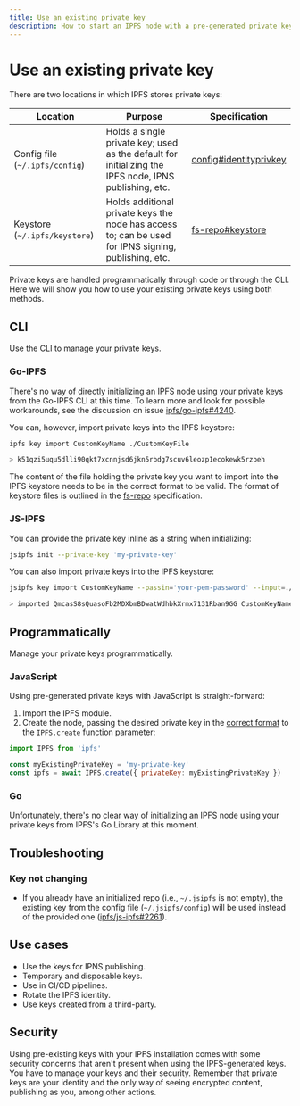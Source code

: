 ```yaml
---
title: Use an existing private key
description: How to start an IPFS node with a pre-generated private key.
---
```


# Use an existing private key

There are two locations in which IPFS stores private keys:

| Location                       | Purpose                                                                                               | Specification                                                                                        |
| ------------------------------ | ----------------------------------------------------------------------------------------------------- | ---------------------------------------------------------------------------------------------------- |
| Config file (`~/.ipfs/config`) | Holds a single private key; used as the default for initializing the IPFS node, IPNS publishing, etc. | [config#identityprivkey](https://github.com/ipfs/go-ipfs/blob/master/docs/config.md#identityprivkey) |
| Keystore (`~/.ipfs/keystore`)  | Holds additional private keys the node has access to; can be used for IPNS signing, publishing, etc.  | [fs-repo#keystore](https://github.com/ipfs/specs/blob/master/REPO_FS.md#keystore)                    |

Private keys are handled programmatically through code or through the CLI. Here we will show you how to use your existing private keys using both methods.

## CLI

Use the CLI to manage your private keys.

### Go-IPFS

There's no way of directly initializing an IPFS node using your private keys from the Go-IPFS CLI at this time. To learn more and look for possible workarounds, see the discussion on issue [ipfs/go-ipfs#4240](https://github.com/ipfs/go-ipfs/issues/4240).

You can, however, import private keys into the IPFS keystore:

```sh
ipfs key import CustomKeyName ./CustomKeyFile

> k51qzi5uqu5dlli90qkt7xcnnjsd6jkn5rbdg7scuv6leozp1ecokewk5rzbeh
```

The content of the file holding the private key you want to import into the IPFS keystore needs to be in the correct format to be valid. The format of keystore files is outlined in the [fs-repo](https://github.com/ipfs/specs/blob/master/REPO_FS.md#keystore) specification.

### JS-IPFS

You can provide the private key inline as a string when initializing:

```sh
jsipfs init --private-key 'my-private-key'
```

You can also import private keys into the IPFS keystore:

```sh
jsipfs key import CustomKeyName --passin='your-pem-password' --input=./CustomKeyFile

> imported QmcasS8sQuasoFb2MDXbmBDwatWdhbkXrmx7131Rban9GG CustomKeyName
```

## Programmatically

Manage your private keys programmatically.

### JavaScript

Using pre-generated private keys with JavaScript is straight-forward:

1. Import the IPFS module.
2. Create the node, passing the desired private key in the [correct format](https://github.com/ipfs/js-ipfs/blob/master/docs/MODULE.md#optionsinit) to the `IPFS.create` function parameter:

```javascript
import IPFS from 'ipfs'

const myExistingPrivateKey = 'my-private-key'
const ipfs = await IPFS.create({ privateKey: myExistingPrivateKey })
```

### Go

Unfortunately, there's no clear way of initializing an IPFS node using your private keys from IPFS's Go Library at this moment.

## Troubleshooting

### Key not changing

- If you already have an initialized repo (i.e., `~/.jsipfs` is not empty), the existing key from the config file (`~/.jsipfs/config`) will be used instead of the provided one ([ipfs/js-ipfs#2261](https://github.com/ipfs/js-ipfs/issues/2261#issuecomment-637449985)).

## Use cases

- Use the keys for IPNS publishing.
- Temporary and disposable keys.
- Use in CI/CD pipelines.
- Rotate the IPFS identity.
- Use keys created from a third-party.

## Security

Using pre-existing keys with your IPFS installation comes with some security concerns that aren't present when using the IPFS-generated keys. You have to manage your keys and their security. Remember that private keys are your identity and the only way of seeing encrypted content, publishing as you, among other actions.
